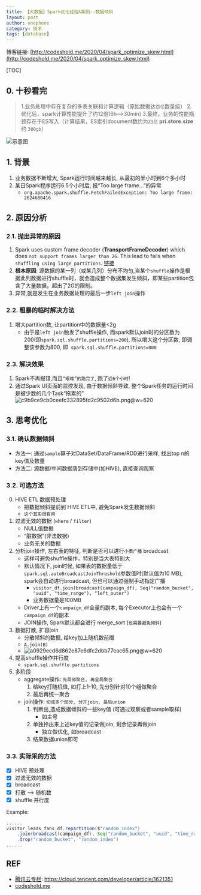 ```yaml
---
title: 【大数据】Spark优化经验&案例--数据倾斜
layout: post
author: onephone
category: 技术
tags: [database]
---
```

博客链接: [http://codeshold.me/2020/04/spark_optimize_skew.html](http://codeshold.me/2020/04/spark_optimize_skew.html)

[TOC]

## 0. 十秒看完
> 1.业务处理中存在复杂的多表关联和计算逻辑（原始数据达`百亿`数量级）
> 2.优化后，spark计算性能提升了约12倍(6h-->30min)
> 3.最终，业务的性能瓶颈存在于ES写入（计算结果，ES索引document数约为`21亿` **pri.store.size**约 `300gb`）

![示意图](https://blog-1252538339.cos.ap-chengdu.myqcloud.com/spark%E4%BC%98%E5%8C%96-%E6%95%B0%E6%8D%AE%E5%80%BE%E6%96%9C.png)

## 1. 背景
1. 业务数据不断增大, Spark运行时间越来越长, 从最初的半小时到6个多小时
2. 某日Spark程序运行6.5个小时后, 报“Too large frame...”的异常
    - `org.apache.spark.shuffle.FetchFailedException: Too large frame: 2624680416`

## 2. 原因分析
### 2.1. 抛出异常的原因
1. Spark uses custom frame decoder (**TransportFrameDecoder**) which does `not support frames larger than 2G`. This lead to fails when `shuffling using large partitions`. [链接](https://issues.apache.org/jira/browse/SPARK-20308)
2. **根本原因**: 源数据的某一列（或某几列）分布不均匀,当某个`shuffle`操作是根据此列数据进行shuffle时，就会造成整个数据集发生倾斜，即某些partition包含了大量数据，超出了2G的限制。
3. 异常,就是发生在业务数据处理的最后一步`left join`操作

### 2.2. 粗暴的临时解决方法
1. 增大partition数, 让partition中的数据量<2g
    - 由于是`left join`触发了shuffle操作, 而spark默认join时的分区数为200(即`spark.sql.shuffle.partitions=200`), 所以增大这个分区数, 即调整该参数为800, 即` spark.sql.shuffle.partitions=800`

### 2.3. 解决效果
1. Spark不再报错,而且`“艰难”的跑完了`, 跑了`近6个小时`!
2. 通过Spark UI页面的监控发现, 由于数据倾斜导致, 整个Spark任务的运行时间是被少数的几个Task“拖累的”
    ![c9b9ce9cb0ceefc332895fd2c9502d6b.png](evernotecid://059BB37A-4D87-4CF0-8917-503417D9CD25/appyinxiangcom/350273/ENResource/p5571)@w=620


## 3. 思考优化

### 3.1. 确认数据倾斜
- 方法一: 通过`sample`算子对DataSet/DataFrame/RDD进行采样, 找出top n的key值及数量
- 方法二: 源数据/中间数据落到存储中(如HIVE), 直接查询观察

### 3.2. 可选方法
0. HIVE ETL 数据预处理
    - 把数据倾斜提前到 HIVE ETL中, 避免Spark发生数据倾斜
    - `这个其实很有用`
1. 过滤无效的数据 (`where` / `filter`)
    - NULL值数据
    - “脏数据”(非法数据)
    - 业务无关的数据
2. 分析join操作, 左右表的特征, 判断是否可以进行`小表广播` broadcast
    - 这样可避免shuffle操作，特别是当大表特别大
    - 默认情况下, join时候, 如果表的数据量低于`spark.sql.autoBroadcastJoinThreshold`参数值时(默认值为10 MB), spark会自动进行broadcast, 但也可以通过强制手动指定广播
        - `visitor_df.join(broadcast(campaign_df), Seq("random_bucket", "uuid", "time_range"), "left_outer")`
        - 业务数据量是100MB
    - Driver上有一个`campaign_df`全量的副本, 每个Executor上也会有一个`campaign_df`的副本
    - JOIN操作, Spark默认都会进行 merge_sort (`也需要避免倾斜`)
3. 数据打散, 扩容join 
    - 分散倾斜的数据, 给key加上随机数前缀
    - `A.join(B)`
    - ![a0929ecd6d862e87e6dfc2dbb77eac65.png](evernotecid://059BB37A-4D87-4CF0-8917-503417D9CD25/appyinxiangcom/350273/ENResource/p5570)@w=620
4. 提高shuffle操作并行度
    - `spark.sql.shuffle.partitions`
5. 多阶段
    - aggregate操作: `先局部聚合, 再全局聚合`
        1. 给key打随机值, 如打上1-10, 先分别针对10个组做聚合
        2. 最后再统一聚合
    - join操作: `切成多个部分, 分开join, 最后union`
        1. 判断出,造成数据倾斜的一些key值 (可通过观察或者sample取样)
            - 如主号
        2. 单独拎出来上述key值的记录做join, 剩余记录再做join
            - 独立做优化, 如broadcast
        3. 结果数据union即可

### 3.3. 实际采的方法
- [x] HIVE 预处理
- [x] 过滤无效的数据
- [x] broadcast
- [x] 打散 --> 随机数
- [x] shuffle 并行度

Example:
```scala
......
visitor_leads_fans_df.repartition($"random_index")
    .join(broadcast(campaign_df), Seq("random_bucket", "uuid", "time_range"), "left_outer")
    .drop("random_bucket", "random_index")
......
```

## REF
- [腾讯云专栏](https://cloud.tencent.com/developer/article/1621351): https://cloud.tencent.com/developer/article/1621351
- [codeshold.me](http://codeshold.me/)
